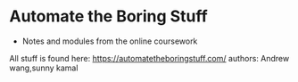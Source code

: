 # Automate the Boring Stuff

- Notes and modules from the online coursework

All stuff is found here: https://automatetheboringstuff.com/
authors: Andrew wang,sunny kamal